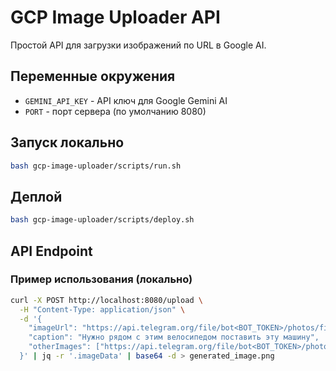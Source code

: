 # GCP Image Uploader API

Простой API для загрузки изображений по URL в Google AI.

## Переменные окружения

- `GEMINI_API_KEY` - API ключ для Google Gemini AI
- `PORT` - порт сервера (по умолчанию 8080)

## Запуск локально

```bash
bash gcp-image-uploader/scripts/run.sh
```

## Деплой

```bash
bash gcp-image-uploader/scripts/deploy.sh
```

## API Endpoint

### Пример использования (локально)

```bash
curl -X POST http://localhost:8080/upload \
  -H "Content-Type: application/json" \
  -d '{
    "imageUrl": "https://api.telegram.org/file/bot<BOT_TOKEN>/photos/file_49.jpg",
    "caption": "Нужно рядом с этим велосипедом поставить эту машину",
    "otherImages": ["https://api.telegram.org/file/bot<BOT_TOKEN>/photos/file_48.jpg"]
  }' | jq -r '.imageData' | base64 -d > generated_image.png
```
